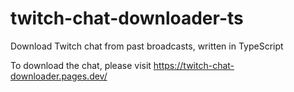 # twitch-chat-downloader-ts
Download Twitch chat from past broadcasts, written in TypeScript

To download the chat, please visit https://twitch-chat-downloader.pages.dev/
